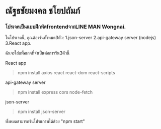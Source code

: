 # ณัฐธชัยมงคล ชโยปถัมภ์

### โปรเจคเป็นแบบฝึกหัดfrontendจากLINE MAN Wongnai.
ในโปรเจคนี้, คุณต้องรันทั้งหมด3ตัว: 1.json-server
2.api-gateway server (nodejs)
3.React app.

ฉันจะใส่แพ็คเกจที่จำเป็นต่อการรัน3ตัวนี้

React app
> npm install axios react react-dom react-scripts

api-gateway server
> npm install express cors node-fetch

json-server
> npm install json-server

ทั้งหมดสามารถรันโปรแกรมได้ด้วย "npm start"